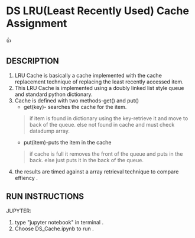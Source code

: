 # DS LRU\(Least Recently Used\) Cache Assignment
:+1:

## DESCRIPTION
1. LRU Cache is basically a cache implemented with the cache replacement technique of replacing the least recently accessed item.
2. This LRU Cache is implemented using a doubly linked list style queue and standard python dictionary.
3. Cache is defined with two methods\-get\(\) and put\(\)
	* get\(key\)\- searches the cache for the item.
	> if item is found in dictionary using the key\-retrieve it and move to back of the queue.
	> else not found in cache and must check datadump array.
	* put\(item\)\-puts the item in the cache
	>if cache is full it removes the front of the queue and puts in the back.
	>else just puts it in the back of the queue.
4. the results are timed against a array retrieval technique to compare effiency .

## RUN INSTRUCTIONS
JUPYTER:
1. type "jupyter notebook" in terminal .
2. Choose DS_Cache.ipynb to run .
